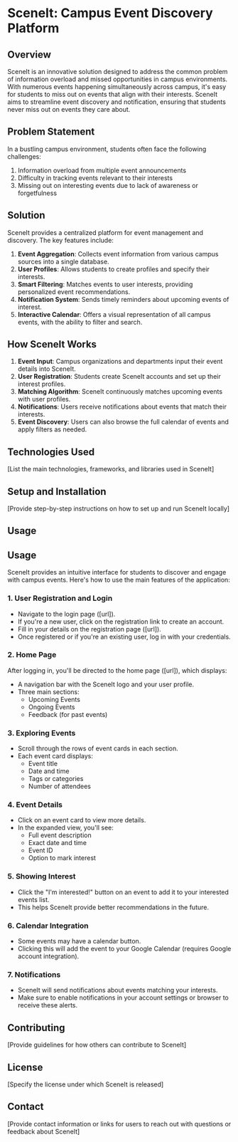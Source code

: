 # SceneIt: Campus Event Discovery Platform

## Overview

SceneIt is an innovative solution designed to address the common problem of information overload and missed opportunities in campus environments. With numerous events happening simultaneously across campus, it's easy for students to miss out on events that align with their interests. SceneIt aims to streamline event discovery and notification, ensuring that students never miss out on events they care about.

## Problem Statement

In a bustling campus environment, students often face the following challenges:
1. Information overload from multiple event announcements
2. Difficulty in tracking events relevant to their interests
3. Missing out on interesting events due to lack of awareness or forgetfulness

## Solution

SceneIt provides a centralized platform for event management and discovery. The key features include:

1. **Event Aggregation**: Collects event information from various campus sources into a single database.
2. **User Profiles**: Allows students to create profiles and specify their interests.
3. **Smart Filtering**: Matches events to user interests, providing personalized event recommendations.
4. **Notification System**: Sends timely reminders about upcoming events of interest.
5. **Interactive Calendar**: Offers a visual representation of all campus events, with the ability to filter and search.

## How SceneIt Works

1. **Event Input**: Campus organizations and departments input their event details into SceneIt.
2. **User Registration**: Students create SceneIt accounts and set up their interest profiles.
3. **Matching Algorithm**: SceneIt continuously matches upcoming events with user profiles.
4. **Notifications**: Users receive notifications about events that match their interests.
5. **Event Discovery**: Users can also browse the full calendar of events and apply filters as needed.

## Technologies Used

[List the main technologies, frameworks, and libraries used in SceneIt]

## Setup and Installation

[Provide step-by-step instructions on how to set up and run SceneIt locally]

## Usage

## Usage

SceneIt provides an intuitive interface for students to discover and engage with campus events. Here's how to use the main features of the application:

### 1. User Registration and Login

- Navigate to the login page ([url]).
- If you're a new user, click on the registration link to create an account.
- Fill in your details on the registration page ([url]).
- Once registered or if you're an existing user, log in with your credentials.

### 2. Home Page

After logging in, you'll be directed to the home page ([url]), which displays:

- A navigation bar with the SceneIt logo and your user profile.
- Three main sections:
  - Upcoming Events
  - Ongoing Events
  - Feedback (for past events)

### 3. Exploring Events

- Scroll through the rows of event cards in each section.
- Each event card displays:
  - Event title
  - Date and time
  - Tags or categories
  - Number of attendees

### 4. Event Details

- Click on an event card to view more details.
- In the expanded view, you'll see:
  - Full event description
  - Exact date and time
  - Event ID
  - Option to mark interest

### 5. Showing Interest

- Click the "I'm interested!" button on an event to add it to your interested events list.
- This helps SceneIt provide better recommendations in the future.

### 6. Calendar Integration

- Some events may have a calendar button.
- Clicking this will add the event to your Google Calendar (requires Google account integration).

### 7. Notifications

- SceneIt will send notifications about events matching your interests.
- Make sure to enable notifications in your account settings or browser to receive these alerts.

## Contributing

[Provide guidelines for how others can contribute to SceneIt]

## License

[Specify the license under which SceneIt is released]

## Contact

[Provide contact information or links for users to reach out with questions or feedback about SceneIt]
